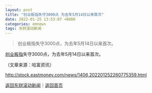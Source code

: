```yaml
---
layout: post
title: "创业板指失守3000点 为去年5月14日以来首次"
date: 2022-01-25 13:53:07 +0800
categories: emnews
tags: 东财滚动新闻
---
```

> 创业板指失守3000点，为去年5月14日以来首次。

<p><span id="Info.3259"><a href="http://quote.eastmoney.com/unify/r/0.399006" class="infokey">创业板指</a></span>失守3000点，为去年5月14日以来首次。 </p><p class="em_media">（文章来源：哈富资讯）</p>

<http://stock.eastmoney.com/news/1406,202201252260775359.html>

[返回东财滚动新闻](//finews.withounder.com/emnews/)｜[返回首页](//finews.withounder.com/)